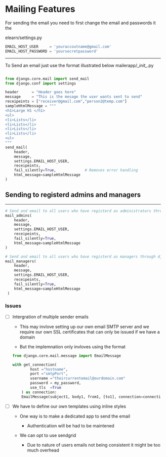 # Mailing Features

For sending the email you need to first change the email and passwords it the 


elearn/settings.py
```py
EMAIL_HOST_USER     = 'youraccoutname@gmail.com'
EMAIL_HOST_PASSWORD = 'yoursecretpassword'
```


---
To Send an email just use the format illustrated below
mailerapp/\__init\__.py

```py

from django.core.mail import send_mail  
from django.conf import settings

header      = "Header goes here"
message     = "This is the mesage the user wants sent to send"
receipeints = ["receiver@gmail.com","person2@temp.com"]
sampleHtmlMessage = """
<h1>Large H1 </h1>
<ul>
<li>Lists</li>
<li>Lists</li>
<li>Lists</li>
<li>Lists</li>
<ul>
"""
send_mail(
    header,
    message,
    settings.EMAIL_HOST_USER,
    receipeints,
    fail_silently=True,             # Removes error handling
    html_message=sampleHtmlMessage
)
```


## Sending to registerd admins and managers
---
```py
# Send and email to all users who have registerd as administrators through django admin
mail_admins(
    header,
    message,
    settings.EMAIL_HOST_USER,
    receipeints,
    fail_silently=True,
    html_message=sampleHtmlMessage
)

# Send and email to all users who have registerd as managers through django admin
mail_managers(
    header,
    message,
    settings.EMAIL_HOST_USER,
    receipeints,
    fail_silently=True,
    html_message=sampleHtmlMessage
 )
```


### Issues

- [ ] Intergration of multiple sender emails 

    - This may invlove setting up our own email SMTP server and we require our own SSL certificates that can only be issued if we have a domain

    - But the implemnation only invloves using the format
    ```py
    from django.core.mail.message import EmailMessage

    with get_connection(
            host ="hostname", 
            port ="smtpPort", 
            username ="theircurrentemail@ourdomain.com" 
            password = my_password, 
            use_tls  =True 
        ) as connection:
        EmailMessage(subject1, body1, from1, [to1], connection=connection).send()
    ```

- [ ] We have to define our own templates using inline styles

    - One way is to make a dedicated app to send the email
    
        - Authentication will be had to be maintened 

    - We can opt to use sendgrid 

        - Due to nature of users emails not being consistent it might be too much overhead